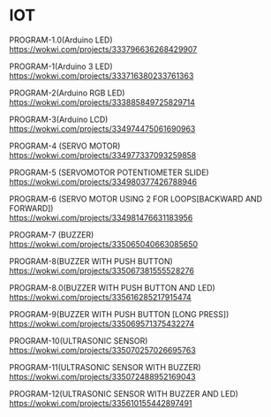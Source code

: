 # IOT

PROGRAM-1.0(Arduino LED)<br>
https://wokwi.com/projects/333796636268429907

PROGRAM-1(Arduino 3 LED)<br>
https://wokwi.com/projects/333716380233761363

PROGRAM-2(Arduino RGB LED)<br>
https://wokwi.com/projects/333885849725829714

PROGRAM-3(Arduino LCD)<br>
https://wokwi.com/projects/334974475061690963

PROGRAM-4 (SERVO MOTOR)<br>
https://wokwi.com/projects/334977337093259858

PROGRAM-5 (SERVOMOTOR POTENTIOMETER SLIDE)<br>
https://wokwi.com/projects/334980377426788946

PROGRAM-6 (SERVO MOTOR USING 2 FOR LOOPS[BACKWARD AND FORWARD])<BR>
 https://wokwi.com/projects/334981476631183956

 PROGRAM-7 (BUZZER)<br>
 https://wokwi.com/projects/335065040663085650
 
PROGRAM-8(BUZZER WITH PUSH BUTTON)<br>
https://wokwi.com/projects/335067381555528276

 PROGRAM-8.0(BUZZER WITH PUSH BUTTON AND LED)<br>
 https://wokwi.com/projects/335616285217915474
 
 PROGRAM-9(BUZZER WITH PUSH BUTTON [LONG PRESS])<br>
 https://wokwi.com/projects/335069571375432274

 PROGRAM-10(ULTRASONIC SENSOR)<br>
https://wokwi.com/projects/335070257026695763
 
 PROGRAM-11(ULTRASONIC SENSOR WITH BUZZER)<br>
 https://wokwi.com/projects/335072488952169043
 
 PROGRAM-12(ULTRASONIC SENSOR WITH BUZZER AND LED)<br>
 https://wokwi.com/projects/335610155442897491
 
 
 
